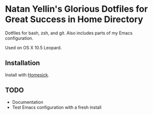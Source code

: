 # Natan Yellin's Glorious Dotfiles for Great Success in Home Directory
Dotfiles for bash, zsh, and git. Also includes parts of my Emacs configuration.

Used on OS X 10.5 Leopard.

## Installation
Install with [Homesick](https://github.com/technicalpickles/homesick).

## TODO
* Documentation
* Test Emacs configuration with a fresh install
